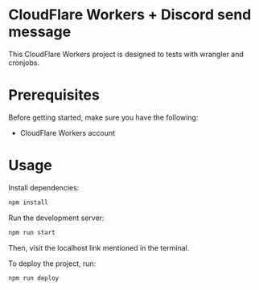 # CloudFlare Workers + Discord send message

This CloudFlare Workers project is designed to tests with wrangler and cronjobs.

# Prerequisites

Before getting started, make sure you have the following:

- CloudFlare Workers account

# Usage

Install dependencies:

```bash
npm install
```

Run the development server:

```bash
npm run start
```

Then, visit the localhost link mentioned in the terminal.

To deploy the project, run:

```bash
npm run deploy
```

